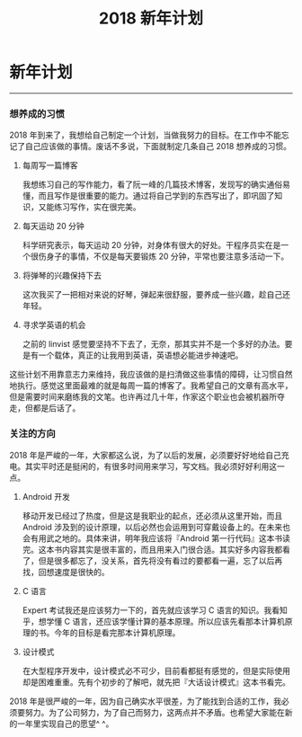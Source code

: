 ﻿---
layout: post
title: 2018 新年计划
---
# 新年计划

---

### 想养成的习惯

2018 年到来了，我想给自己制定一个计划，当做我努力的目标。在工作中不能忘记了自己应该做的事情。废话不多说，下面就制定几条自己 2018 想养成的习惯。

1. 每周写一篇博客

	我想练习自己的写作能力，看了阮一峰的几篇技术博客，发现写的确实通俗易懂，而且写作是很重要的能力。通过将自己学到的东西写出了，即巩固了知识，又能练习写作，实在很完美。
2. 每天运动 20 分钟

	科学研究表示，每天运动 20 分钟，对身体有很大的好处。干程序员实在是一个很伤身子的事情，不仅是每天要锻炼 20 分钟，平常也要注意多活动一下。
3. 将弹琴的兴趣保持下去

	这次我买了一把相对来说的好琴，弹起来很舒服，要养成一些兴趣，趁自己还年轻。
4. 寻求学英语的机会

	之前的 linvist 感觉要坚持不下去了，无奈，那其实并不是一个多好的办法。要是有一个载体，真正的让我用到英语，英语想必能进步神速吧。

这些计划不用靠意志力来维持，我应该做的是扫清做这些事情的障碍，让习惯自然地执行。感觉这里面最难的就是每周一篇的博客了。我希望自己的文章有高水平，但是需要时间来磨练我的文笔。也许再过几十年，作家这个职业也会被机器所夺走，但都是后话了。

### 关注的方向

2018 年是严峻的一年，大家都这么说，为了以后的发展，必须要好好地给自己充电。其实平时还是挺闲的，有很多时间用来学习，写文档。我必须好好利用这一点。

1. Android 开发 

	移动开发已经过了热度，但是这是我职业的起点，还必须从这里开始，而且 Android 涉及到的设计原理，以后必然也会运用到可穿戴设备上的。在未来也会有用武之地的。具体来讲，明年我应该将『Android 第一行代码』这本书读完。这本书内容其实是很丰富的，而且用来入门很合适。其实好多内容我都看了，但是很多都忘了，没关系，首先将没有看过的要都看一遍，忘了以后再找，回想速度是很快的。
2. C 语言

	Expert 考试我还是应该努力一下的，首先就应该学习 C 语言的知识。我看知乎，想学懂 C 语言，还应该学懂计算的基本原理。所以应该先看那本计算机原理的书。今年的目标是看完那本计算机原理。
3. 设计模式

	在大型程序开发中，设计模式必不可少，目前看都挺有感觉的，但是实际使用却是困难重重。先有个初步的了解吧，就先把『大话设计模式』这本书看完。

2018 年是很严峻的一年，因为自己确实水平很差，为了能找到合适的工作，我必须要努力。为了公司努力，为了自己而努力，这两点并不矛盾。也希望大家能在新的一年里实现自己的愿望^ ^。



